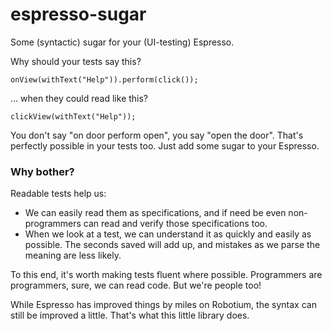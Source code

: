# espresso-sugar
Some (syntactic) sugar for your (UI-testing) Espresso.

Why should your tests say this?

```
onView(withText("Help")).perform(click());
```

... when they could read like this?

```
clickView(withText("Help"));
```

You don't say "on door perform open", you say "open the door". That's perfectly possible in your tests too. Just add some sugar to your Espresso.

### Why bother?

Readable tests help us:

 * We can easily read them as specifications, and if need be even non-programmers can read and verify those specifications too.
 * When we look at a test, we can understand it as quickly and easily as possible. The seconds saved will add up, and mistakes as we parse the meaning are less likely.

To this end, it's worth making tests fluent where possible. Programmers are programmers, sure, we can read code. But we're people too!

While Espresso has improved things by miles on Robotium, the syntax can still be improved a little. That's what this little library does.
